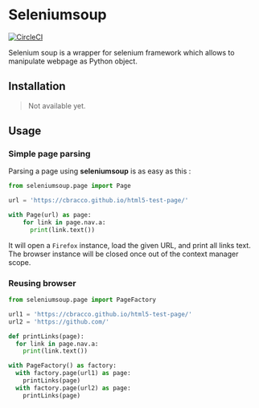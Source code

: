 # Seleniumsoup

[![CircleCI](https://circleci.com/gh/Faylixe/seleniumsoup.svg?style=svg)](https://circleci.com/gh/Faylixe/seleniumsoup)

Selenium soup is a wrapper for selenium framework which allows to manipulate webpage as Python object.

## Installation

>Not available yet.

## Usage

### Simple page parsing

Parsing a page using **seleniumsoup** is as easy as this :

```python
from seleniumsoup.page import Page

url = 'https://cbracco.github.io/html5-test-page/'

with Page(url) as page:
    for link in page.nav.a:
      print(link.text())
```

It will open a ``Firefox`` instance, load the given URL, and print all links
text. The browser instance will be closed once out of the context manager scope.

### Reusing browser

```python
from seleniumsoup.page import PageFactory

url1 = 'https://cbracco.github.io/html5-test-page/'
url2 = 'https://github.com/'

def printLinks(page):
  for link in page.nav.a:
    print(link.text())

with PageFactory() as factory:
  with factory.page(url1) as page:
    printLinks(page)
  with factory.page(url2) as page:
    printLinks(page)
```
